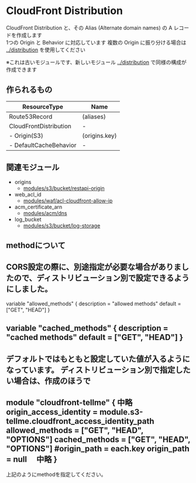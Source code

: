 # CloudFront Distribution

CloudFront Distribution と、その Alias (Alternate domain names) の A レコードを作成します  
1つの Origin と Behavior に対応しています
複数の Origin に振り分ける場合は [../distribution](../distribution) を使用してください

※これは古いモジュールです、新しいモジュール [../distribution](../distribution) で同様の構成が作成できます


## 作られるもの

| ResourceType              | Name                         |
|----                       |----                          |
| Route53Record             | (aliases)                    |
| CloudFrontDistribution    | -                            |
|   - Origin(S3)            | (origins.key)                |
|   - DefaultCacheBehavior  | -                            |


## 関連モジュール

- origins  
  - [modules/s3/bucket/restapi-origin](../../s3/bucket/restapi-origin)
- web_acl_id
  - [modules/waf/acl-cloudfront-allow-ip](../../waf/acl-cloudfront-allow-ip)
- acm_certificate_arn
  - [modules/acm/dns](../../acm/dns)
- log_bucket
  - [modules/s3/bucket/log-storage](../../s3/bucket/log-storage)

## methodについて
CORS設定の際に、別途指定が必要な場合がありましたので、ディストリビューション別で設定できるようにしました。
--
variable "allowed_methods" {
  description = "allowed methods"
  default     = ["GET", "HEAD"]
}

variable "cached_methods" {
  description = "cached methods"
  default     = ["GET", "HEAD"]
}
--
デフォルトではもともと設定していた値が入るようになっています。
ディストリビューション別で指定したい場合は、作成のほうで
--
module "cloudfront-tellme" {
  中略
  origin_access_identity = module.s3-tellme.cloudfront_access_identity_path
  allowed_methods        = ["GET", "HEAD", "OPTIONS"]
  cached_methods         = ["GET", "HEAD", "OPTIONS"]
  #origin_path            = each.key
  origin_path            = null
　中略
}
--
上記のようにmethodを指定してください。